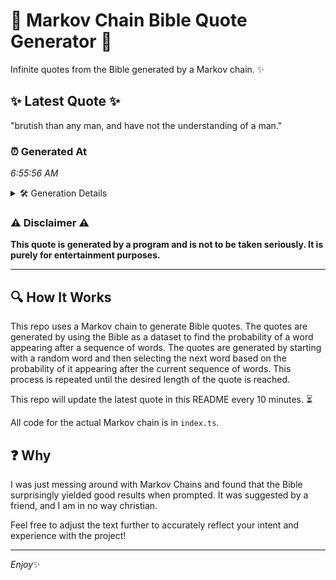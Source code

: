 # 📖 Markov Chain Bible Quote Generator 📖

Infinite quotes from the Bible generated by a Markov chain. ✨

## ✨ Latest Quote ✨
"brutish than any man, and have not the understanding of a man."

### ⏰ Generated At
*6:55:56 AM*

<details>
    <summary>🛠️ Generation Details</summary>
    <p>
        <strong>🌱 Seed:</strong> brutish<br>
        <strong>🔄 Iterations:</strong> 11<br>
        <strong>📜 Context History:</strong><br>[ brutish ]: than<br>[ brutish, than ]: any<br>[ brutish, than, any ]: man,<br>[ brutish, than, any, man, ]: and<br>[ brutish, than, any, man,, and ]: have<br>[ brutish, than, any, man,, and, have ]: not<br>[ than, any, man,, and, have, not ]: the<br>[ any, man,, and, have, not, the ]: understanding<br>[ man,, and, have, not, the, understanding ]: of<br>[ and, have, not, the, understanding, of ]: a<br>[ have, not, the, understanding, of, a ]: man.<br>
    </p>
</details>

### ⚠️ Disclaimer ⚠️
**This quote is generated by a program and is not to be taken seriously. It is purely for entertainment purposes.**

---

## 🔍 How It Works

This repo uses a Markov chain to generate Bible quotes. The quotes are generated by using the Bible as a dataset to find the probability of a word appearing after a sequence of words. The quotes are generated by starting with a random word and then selecting the next word based on the probability of it appearing after the current sequence of words. This process is repeated until the desired length of the quote is reached.

This repo will update the latest quote in this README every 10 minutes. ⏳

All code for the actual Markov chain is in `index.ts`.

## ❓ Why

I was just messing around with Markov Chains and found that the Bible surprisingly yielded good results when prompted. 
It was suggested by a friend, and I am in no way christian.

Feel free to adjust the text further to accurately reflect your intent and experience with the project!

---

*Enjoy*✨
